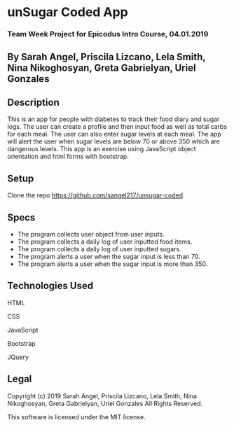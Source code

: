# unSugar Coded App

### Team Week Project for Epicodus Intro Course, 04.01.2019

## By Sarah Angel, Priscila Lizcano, Lela Smith, Nina Nikoghosyan, Greta Gabrielyan, Uriel Gonzales


## Description

This is an app for people with diabetes to track their food diary and sugar logs. The user can create a profile and then input food as well as total carbs for each meal. The user can also enter sugar levels at each meal. The app will alert the user when sugar levels are below 70 or above 350 which are dangerous levels. This app is an exercise using JavaScript object orientation and html forms with bootstrap.

## Setup

Clone the repo https://github.com/sangel217/unsugar-coded

## Specs

- The program collects user object from user inputs.
- The program collects a daily log of user inputted food items.
- The program collects a daily log of user inputted sugars.
- The program alerts a user when the sugar input is less than 70.
- The program alerts a user when the sugar input is more than 350.

## Technologies Used

HTML

CSS

JavaScript

Bootstrap

JQuery

## Legal

Copyright (c) 2019 Sarah Angel, Priscila Lizcano, Lela Smith, Nina Nikoghosyan, Greta Gabrielyan, Uriel Gonzales All Rights Reserved.


This software is licensed under the MIT license.
